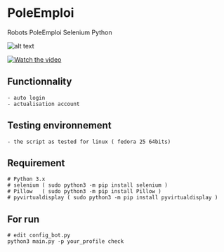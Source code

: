 # PoleEmploi
Robots PoleEmploi Selenium Python  

![alt text](http://alloemploi.fr/img/logo-pole-emploi.png)  


[![Watch the video](http://img.youtube.com/vi/P6Oh2EFNClg/0.jpg)](https://www.youtube.com/watch?v=P6Oh2EFNClg)


## Functionnality
```
- auto login
- actualisation account
```

## Testing environnement
```
- the script as tested for linux ( fedora 25 64bits)
```


## Requirement
```
# Python 3.x
# selenium ( sudo python3 -m pip install selenium )
# Pillow   ( sudo python3 -m pip install Pillow )
# pyvirtualdisplay ( sudo python3 -m pip install pyvirtualdisplay )
```

## For run
```
# edit config_bot.py
python3 main.py -p your_profile check 
```
